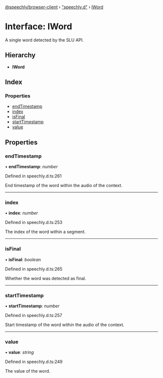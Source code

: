 [@speechly/browser-client](../README.md) › ["speechly.d"](../modules/_speechly_d_.md) › [IWord](_speechly_d_.iword.md)

# Interface: IWord

A single word detected by the SLU API.

## Hierarchy

* **IWord**

## Index

### Properties

* [endTimestamp](_speechly_d_.iword.md#endtimestamp)
* [index](_speechly_d_.iword.md#index)
* [isFinal](_speechly_d_.iword.md#isfinal)
* [startTimestamp](_speechly_d_.iword.md#starttimestamp)
* [value](_speechly_d_.iword.md#value)

## Properties

###  endTimestamp

• **endTimestamp**: *number*

Defined in speechly.d.ts:261

End timestamp of the word within the audio of the context.

___

###  index

• **index**: *number*

Defined in speechly.d.ts:253

The index of the word within a segment.

___

###  isFinal

• **isFinal**: *boolean*

Defined in speechly.d.ts:265

Whether the word was detected as final.

___

###  startTimestamp

• **startTimestamp**: *number*

Defined in speechly.d.ts:257

Start timestamp of the word within the audio of the context.

___

###  value

• **value**: *string*

Defined in speechly.d.ts:249

The value of the word.
